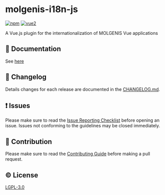 # molgenis-i18n-js

[![npm](https://img.shields.io/npm/v/@molgenis/molgenis-i18n-js.svg)](https://www.npmjs.com/package/molgenis-i18n-js)
[![vue2](https://img.shields.io/badge/vue-2.x-brightgreen.svg)](https://vuejs.org/)

A Vue.js plugin for the internationalization of MOLGENIS Vue applications


## :book: Documentation
See [here](https://molgenis.gitbooks.io/molgenis-i18n-js/content/)

## :scroll: Changelog
Details changes for each release are documented in the [CHANGELOG.md](https://github.com/molgenis/molgenis-i18n-js/blob/master/CHANGELOG.md).


## :exclamation: Issues
Please make sure to read the [Issue Reporting Checklist](https://github.com/molgenis/molgenis-i18n-js/blob/master/CONTRIBUTING.md#issue-reporting-guidelines) before opening an issue. Issues not conforming to the guidelines may be closed immediately.


## :muscle: Contribution
Please make sure to read the [Contributing Guide](https://github.com/molgenis/molgenis-i18n-js/blob/master/CONTRIBUTING.md) before making a pull request.

## :copyright: License

[LGPL-3.0](http://opensource.org/licenses/LGPL-3.0)
